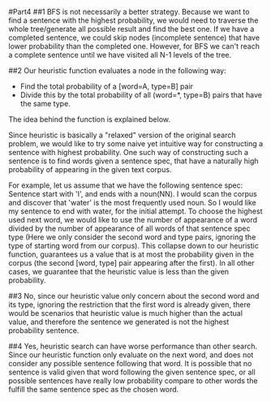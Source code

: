 #Part4
##1
BFS is not necessarily a better strategy. Because we want to find a sentence with the highest probability, we would need to traverse the whole tree/generate all possible result and find the best one. If we have a completed sentence, we could skip nodes (incomplete sentence) that have lower probability than the completed one. However, for BFS we can't reach a complete sentence until we have visited all N-1 levels of the tree.
##2
Our heuristic function evaluates a node in the following way:- Find the total probability of a [word=A, type=B] pair- Divide this by the total probability of all (word=*, type=B) pairs that have the same type. The idea behind the function is explained below.Since heuristic is basically a "relaxed" version of the original search problem, we would like to try some naive yet intuitive way for constructing a sentence with highest probability. One such way of constructing such a sentence is to find words given a sentence spec, that have a naturally high probability of appearing in the given text corpus.For example, let us assume that we have the following sentence spec: Sentence start with 'I', and ends with a noun(NN). I would scan the corpus and discover that 'water' is the most frequently used noun. So I would like my sentence to end with water, for the initial attempt. To choose the highest used next word, we would like to use the number of appearance of a word divided by the number of appearance of all words of that sentence spec type (Here we only consider the second word and type pairs, ignoring the type of starting word from our corpus). This collapse down to our heuristic function, guarantees us a value that is at most the probability given in the corpus (the second [word, type] pair appearing after the first). In all other cases, we guarantee that the heuristic value is less than the given probability.
##3
No, since our heuristic value only concern about the second word and its type, ignoring the restriction that the first word is already given, there would be scenarios that heuristic value is much higher than the actual value, and therefore the sentence we generated is not the highest probability sentence.

##4
Yes, heuristic search can have worse performance than other search.Since our heuristic function only evaluate on the next word, and does not consider any possible sentence following that word. It is possible that no sentence is valid given that word following the given sentence spec, or all possible sentences have really low probability compare to other words the fulfill the same sentence spec as the chosen word.



 
